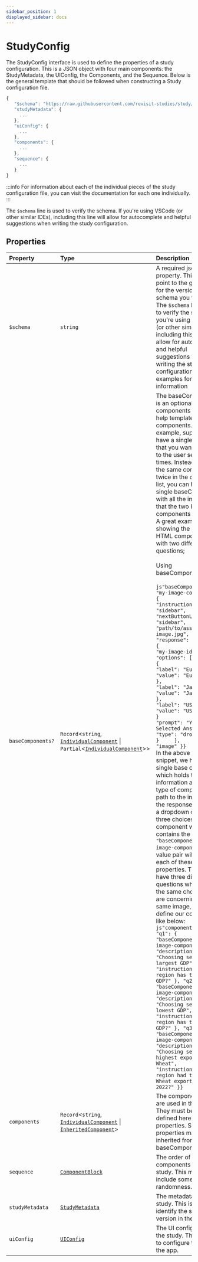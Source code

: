 ```yaml
---
sidebar_position: 1
displayed_sidebar: docs
---
```


# StudyConfig

The StudyConfig interface is used to define the properties of a study configuration. This is a JSON object with four main components: the StudyMetadata, the UIConfig, the Components, and the Sequence. Below is the general template that should be followed when constructing a Study configuration file.

```js
{
   "$schema": "https://raw.githubusercontent.com/revisit-studies/study/v1.0.0-beta10/src/parser/StudyConfigSchema.json",
   "studyMetadata": {
     ...
   },
   "uiConfig": {
     ...
   },
   "components": {
     ...
   },
   "sequence": {
     ...
   }
}
```

:::info
For information about each of the individual pieces of the study configuration file, you can visit the documentation for each one individually.
:::
<br/>

The `$schema` line is used to verify the schema. If you're using VSCode (or other similar IDEs), including this line will allow for autocomplete and helpful suggestions when writing the study configuration.

## Properties

| Property | Type | Description |
| :------ | :------ | :------ |
| `$schema` | `string` | A required json schema property. This should point to the github link for the version of the schema you would like. The `$schema` line is used to verify the schema. If you're using VSCode (or other similar IDEs), including this line will allow for autocomplete and helpful suggestions when writing the study configuration. See examples for more information |
| `baseComponents?` | `Record`\<`string`, [`IndividualComponent`](../type-aliases/IndividualComponent.md) \| `Partial`\<[`IndividualComponent`](../type-aliases/IndividualComponent.md)\>\> | The baseComponents is an optional set of components which can help template other components. For example, suppose you have a single HTML file that you want to display to the user several times. Instead of having the same component twice in the `components` list, you can have a single baseComponent with all the information that the two HTML components will share. A great example is showing the same HTML component but with two different questions;<br /><br />Using baseComponents:<br /><br />`js"baseComponents": { "my-image-component": {     "instructionLocation": "sidebar",     "nextButtonLocation": "sidebar",     "path": "path/to/assets/my-image.jpg",     "response": [         {             "id": "my-image-id",             "options": [                 {                     "label": "Europe",                     "value": "Europe"                 },                 {                     "label": "Japan",                     "value": "Japan"                 },                 {                     "label": "USA",                     "value": "USA"                 }             ],             "prompt": "Your Selected Answer:",             "type": "dropdown"         }     ],     "type": "image" }}`<br />In the above code snippet, we have a single base component which holds the information about the type of component, the path to the image, and the response (which is a dropdown containing three choices). Any component which contains the `"baseComponent":"my-image-component"` key-value pair will inherit each of these properties. Thus, if we have three different questions which have the same choices and are concerning the same image, we can define our components like below:<br />`js"components": { "q1": {     "baseComponent": "my-image-component",     "description": "Choosing section with largest GDP",     "instruction": "Which region has the largest GDP?" }, "q2": {     "baseComponent": "my-image-component",     "description": "Choosing section with lowest GDP",     "instruction": "Which region has the lowest GDP?" }, "q3": {     "baseComponent": "my-image-component",     "description": "Choosing section with highest exports of Wheat",     "instruction": "Which region had the most Wheat exported in 2022?" }}` |
| `components` | `Record`\<`string`, [`IndividualComponent`](../type-aliases/IndividualComponent.md) \| [`InheritedComponent`](../type-aliases/InheritedComponent.md)\> | The components that are used in the study. They must be fully defined here with all properties. Some properties may be inherited from baseComponents. |
| `sequence` | [`ComponentBlock`](ComponentBlock.md) | The order of the components in the study. This might include some randomness. |
| `studyMetadata` | [`StudyMetadata`](StudyMetadata.md) | The metadata for the study. This is used to identify the study and version in the data file. |
| `uiConfig` | [`UIConfig`](UIConfig.md) | The UI configuration for the study. This is used to configure the UI of the app. |
